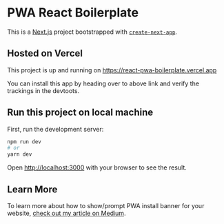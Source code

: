 # PWA React Boilerplate

This is a [Next.js](https://nextjs.org/) project bootstrapped with [`create-next-app`](https://github.com/vercel/next.js/tree/canary/packages/create-next-app).

## Hosted on Vercel

This project is up and running on <https://react-pwa-boilerplate.vercel.app>

You can install this app by heading over to above link and verify the trackings in the devtoots.

## Run this project on local machine

First, run the development server:

```bash
npm run dev
# or
yarn dev
```

Open [http://localhost:3000](http://localhost:3000) with your browser to see the result.

## Learn More

To learn more about how to show/prompt PWA install banner for your website, [check out my article on Medium](https://suncommander.medium.com/how-to-show-pwa-install-banner-add-to-homescreen-for-your-website-b1fbe6ebfdb5).
